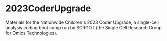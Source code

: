 # 2023CoderUpgrade
Materials for  the Nationwide Children's 2023 Coder Upgrade, a single-cell analysis coding boot camp run by SCRGOT (the Single Cell Research Group for Omics Technologies).
